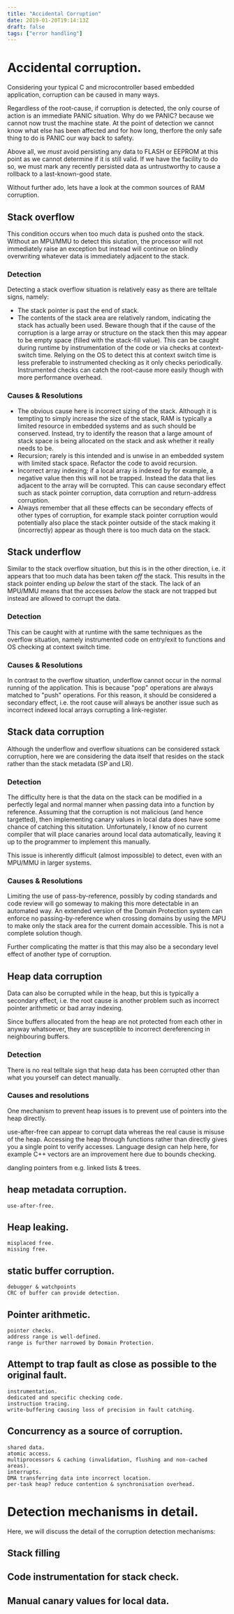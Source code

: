 ```yaml
---
title: "Accidental Corruption"
date: 2019-01-20T19:14:13Z
draft: false
tags: ["error handling"]
---
```




# Accidental corruption.

Considering your typical C and microcontroller based embedded application, corruption can be caused in many ways.

Regardless of the root-cause, if corruption is detected, the only course of action is an immediate PANIC situation. Why do we PANIC? because we cannot now trust the machine state. At the point of detection we cannot know what else has been affected and for how long, therfore the only safe thing to do is PANIC our way back to safety.

Above all, we *must* avoid persisting any data to FLASH or EEPROM at this point as we cannot determine if it is still valid. If we have the facility to do so, we must mark any recently persisted data as untrustworthy to cause a rollback to a last-known-good state.

Without further ado, lets have a look at the common sources of RAM corruption.

## Stack overflow
This condition occurs when too much data is pushed onto the stack. Without an MPU/MMU to detect this siutation, the processor will not immediately raise an exception but instead will continue on blindly overwriting whatever data is immediately adjacent to the stack.
### Detection
Detecting a stack overflow situation is relatively easy as there are telltale signs, namely:
- The stack pointer is past the end of stack.
- The contents of the stack area are relatively random, indicating the stack has actually been used. Beware though that if the cause of the corruption is a large array or structure on the stack then this may appear to be empty space (filled with the stack-fill value).
This can be caught during runtime by instrumentation of the code or via checks at context-switch time. Relying on the OS to detect this at context switch time is less preferable to instrumented checking as it only checks periodically. Instrumented checks can catch the root-cause more easily though with more performance overhead.
### Causes & Resolutions
- The obvious cause here is incorrect sizing of the stack. Although it is tempting to simply increase the size of the stack, RAM is typically a limited resource in embedded systems and as such should be conserved. Instead, try to identify the reason that a large amount of stack space is being allocated on the stack and ask whether it really needs to be.
- Recursion; rarely is this intended and is unwise in an embedded system with limited stack space. Refactor the code to avoid recursion.
- Incorrect array indexing; if a local array is indexed by for example, a negative value then this will not be trapped. Instead the data that lies adjacent to the array will be corrupted. This can cause secondary effect such as stack pointer corruption, data corruption and return-address corruption.
- Always remember that all these effects can be secondary effects of other types of corruption, for example stack pointer corruption would potentially also place the stack pointer outside of the stack making it (incorrectly) appear as though there is too much data on the stack.

## Stack underflow
Similar to the stack overflow situation, but this is in the other direction, i.e. it appears that too much data has been taken *off* the stack. This results in the stack pointer ending up *below* the start of the stack.
The lack of an MPU/MMU means that the accesses *below* the stack are not trapped but instead are allowed to corrupt the data.
### Detection
This can be caught with at runtime with the same techniques as the overflow situation, namely instrumented code on entry/exit to functions and OS checking at context switch time.
### Causes & Resolutions
In contrast to the overflow situation, underflow cannot occur in the normal running of the application. This is because "pop" operations are always matched to "push" operations.
For this reason, it should be considered a secondary effect, i.e. the root cause will always be another issue such as incorrect indexed local arrays corrupting a link-register.


##  Stack data corruption
Although the underflow and overflow situations can be considered sstack corruption, here we are considering the data itself that resides on the stack rather than the stack metadata (SP and LR).

### Detection
The difficulty here is that the data on the stack can be modified in a perfectly legal and normal manner when passing data into a function by reference.
Assuming that the corruption is not malicious (and hence targetted), then implementing canary values in local data does have some chance of catching this situtation. Unfortunately, I know of no current compiler that will place canaries around local data automatically, leaving it up to the programmer to implement this manually.

This issue is inherently difficult (almost impossible) to detect, even with an MPU/MMU in larger systems.

### Causes & Resolutions
Limiting the use of pass-by-reference, possibly by coding standards and code review will go someway to making this more detectable in an automated way. An extended version of the Domain Protection system can enforce no passing-by-reference when crossing domains by using the MPU to make only the stack area for the current domain accessible. This is not a complete solution though.

Further complicating the matter is that this may also be a secondary level effect of another type of corruption.

## Heap data corruption
Data can also be corrupted while in the heap, but this is typically a secondary effect, i.e. the root cause is another problem such as incorrect pointer arithmetic or bad array indexing.

Since buffers allocated from the heap are not protected from each other in anyway whatsoever, they are susceptible to incorrect dereferencing in neighbouring buffers.

### Detection
There is no real telltale sign that heap data has been corrupted other than what you yourself can detect manually.

### Causes and resolutions
One mechanism to prevent heap issues is to prevent use of  pointers into the heap directly.

use-after-free can appear to corrupt data whereas the real cause is misuse of the heap.
Accessing the heap through functions rather than directly gives you a single point to verify accesses.
Language design can help here, for example C++ vectors are an improvement here due to bounds checking.

dangling pointers from e.g. linked lists & trees.

## heap metadata corruption.
    use-after-free.

## Heap leaking.
    misplaced free.
    missing free.

## static buffer corruption.
    debugger & watchpoints
    CRC of buffer can provide detection.

## Pointer arithmetic.
    pointer checks.
    address range is well-defined.
    range is further narrowed by Domain Protection.

## Attempt to trap fault as close as possible to the original fault.
    instrumentation.
    dedicated and specific checking code.
    instruction tracing.
    write-buffering causing loss of precision in fault catching.

## Concurrency as a source of corruption.
    shared data.
    atomic access.
    multiprocessors & caching (invalidation, flushing and non-cached areas).
    interrupts.
    DMA transferring data into incorrect location.
    per-task heap? reduce contention & synchronisation overhead.



# Detection mechanisms in detail.
Here, we will discuss the detail of the corruption detection mechanisms:

## Stack filling

## Code instrumentation for stack check.

## Manual canary values for local data.
